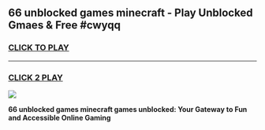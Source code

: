 
## 66 unblocked games minecraft - Play Unblocked Gmaes & Free #cwyqq
<h3>
<a href="https://news.freeplayer.one?title=66_unblocked_games_minecraft&ref=03M">CLICK TO PLAY</a></h3>
<hr>

<h3>
<a href="https://news.freeplayer.one?title=66_unblocked_games_minecraft&ref=03M">CLICK 2 PLAY</a>
  
</h3>

<a href="https://news.freeplayer.one?title=66_unblocked_games_minecraft&ref=03M"><img src="https://clearcache.store/games.png"></a>


**66 unblocked games minecraft games unblocked: Your Gateway to Fun and Accessible Online Gaming**
